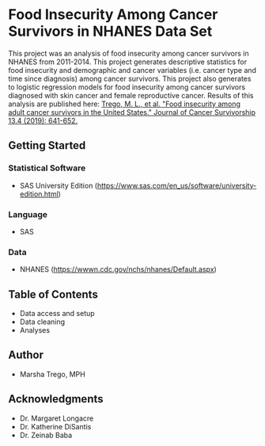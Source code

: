 # Food Insecurity Among Cancer Survivors in NHANES Data Set
This project was an analysis of food insecurity among cancer survivors in NHANES from 2011-2014. This project generates descriptive statistics for food insecurity and demographic and cancer variables (i.e. cancer type and time since diagnosis) among cancer survivors. This project also generates to logistic regression models for food insecurity among cancer survivors diagnosed with skin cancer and female reproductive cancer. 
Results of this analysis are published here: [Trego, M. L., et al. "Food insecurity among adult cancer survivors in the United States." Journal of Cancer Survivorship 13.4 (2019): 641-652.](https://doi.org/10.1007/s11764-019-00783-9)

## Getting Started
### Statistical Software
- SAS University Edition (https://www.sas.com/en_us/software/university-edition.html)
### Language
- SAS
### Data
- NHANES (https://wwwn.cdc.gov/nchs/nhanes/Default.aspx)

## Table of Contents
- Data access and setup
- Data cleaning
- Analyses

## Author
- Marsha Trego, MPH

## Acknowledgments
- Dr. Margaret Longacre
- Dr. Katherine DiSantis
- Dr. Zeinab Baba
